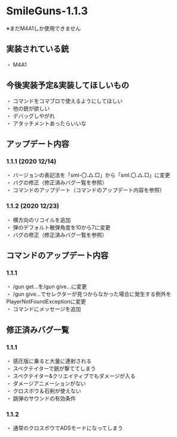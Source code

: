 # SmileGuns-1.1.3
※まだM4A1しか使用できません
## 実装されている銃
・ M4A1
## 今後実装予定&実装してほしいもの
・ コマンドをコマブロで使えるようにしてほしい  
・ 他の銃が欲しい  
・ デバッグしやがれ  
・ アタッチメントあったらいいな  

## アップデート内容
### 1.1.1 (2020 12/14)
・ バージョンの表記法を「sml-〇.△.□」から「sml.〇.△.□」に変更  
・ バグの修正（修正済みバグ一覧を参照）  
・ コマンドのアップデート（コマンドのアップデート内容を参照）  
 ### 1.1.2 (2020 12/23)
・ 横方向のリコイルを追加  
・ 弾のデフォルト散弾角度を10から7に変更  
・ バグの修正（修正済みバグ一覧を参照）  

## コマンドのアップデート内容
### 1.1.1
・ /gun get...を/gun give...に変更  
・ /gun give...でセレクターが見つからなかった場合に発生する例外をPlayerNotFoundExceptionに変更  
・ コマンドにメッセージを追加  

## 修正済みバグ一覧
### 1.1.1
・ 感圧版に乗ると大量に連射される  
・ スペクテイターで銃が撃ててしまう  
・ スペクテイター&クリエイティブでもダメージが入る  
・ ダメージアニメーションがない  
・ クロスボウ＆石剣が使えない  
・ 跳弾のサウンドの有効条件  
### 1.1.2
・ 通常のクロスボウでADSモードになってしまう

